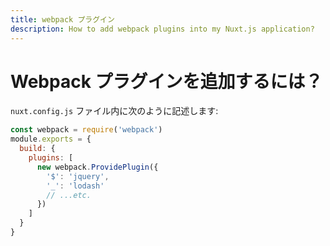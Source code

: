 ```yaml
---
title: webpack プラグイン
description: How to add webpack plugins into my Nuxt.js application?
---
```


# Webpack プラグインを追加するには？

`nuxt.config.js` ファイル内に次のように記述します:

```js
const webpack = require('webpack')
module.exports = {
  build: {
    plugins: [
      new webpack.ProvidePlugin({
        '$': 'jquery',
        '_': 'lodash'
        // ...etc.
      })
    ]
  }
}
```
